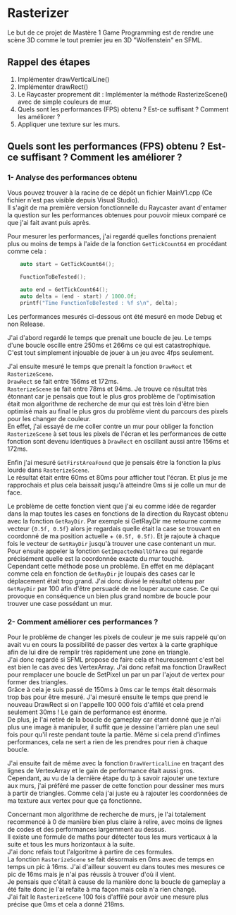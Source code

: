 # Rasterizer

Le but de ce projet de Mastère 1 Game Programming est de rendre une scène 3D comme le tout premier jeu en 3D "Wolfenstein" en SFML.

## Rappel des étapes
1. Implémenter drawVerticalLine()
2. Implémenter drawRect()
3. Le Raycaster proprement dit : Implémenter la méthode RasterizeScene() avec de simple couleurs de mur.
4. Quels sont les performances (FPS) obtenu ? Est-ce suffisant ? Comment les améliorer ?
5. Appliquer une texture sur les murs.
  
  
  
## Quels sont les performances (FPS) obtenu ? Est-ce suffisant ? Comment les améliorer ?  
  
### 1- Analyse des performances obtenu
  
Vous pouvez trouver à la racine de ce dépôt un fichier MainV1.cpp (Ce fichier n'est pas visible depuis Visual Studio).  
Il s'agit de ma première version fonctionnelle du Raycaster avant d'entamer la question sur les performances obtenues pour pouvoir mieux comparé ce que j'ai fait avant puis après.  
  
Pour mesurer les performances, j'ai regardé quelles fonctions prenaient plus ou moins de temps à l'aide de la fonction `GetTickCount64` en procédant comme cela :

```cpp
    auto start = GetTickCount64();

    FunctionToBeTested();

    auto end = GetTickCount64();
    auto delta = (end - start) / 1000.0f;
    printf("Time FunctionToBeTested : %f s\n", delta);
```
Les performances mesurés ci-dessous ont été mesuré en mode Debug et non Release.  
  
J'ai d'abord regardé le temps que prenait une boucle de jeu. Le temps d'une boucle oscille entre 250ms et 266ms ce qui est catastrophique.  
C'est tout simplement injouable de jouer à un jeu avec 4fps seulement.  

J'ai ensuite mesuré le temps que prenait la fonction `DrawRect` et `RasterizeScene`.  
`DrawRect` se fait entre 156ms et 172ms.  
`RasterizeScene` se fait entre 78ms et 94ms. 
Je trouve ce résultat très étonnant car je pensais que tout le plus gros problème de l'optimisation était mon algorithme de recherche de mur qui est très loin d'être bien optimisé mais au final le plus gros du problème vient du parcours des pixels pour les changer de couleur.  
En effet, j'ai essayé de me coller contre un mur pour obliger la fonction `RasterizeScene` à set tous les pixels de l'écran et les performances de cette fonction sont devenu identiques à `DrawRect` en oscillant aussi antre 156ms et 172ms.  
  
Enfin j'ai mesuré `GetFirstAreaFound` que je pensais être la fonction la plus lourde dans `RasterizeScene`.  
Le résultat était entre 60ms et 80ms pour afficher tout l'écran. Et plus je me rapprochais et plus cela baissait jusqu'à atteindre 0ms si je colle un mur de face.
 
Le problème de cette fonction vient que j'ai eu comme idée de regarder dans la map toutes les cases en fonctions de la direction du Raycast obtenu avec la fonction `GetRayDir`. Par exemple si GetRayDir me retourne comme vecteur `{0.5f, 0.5f}` alors je regardais quelle était la case se trouvant en  coordonné de ma position actuelle + `(0.5f, 0.5f)`. Et je rajoute à chaque fois le vecteur de `GetRayDir` jusqu'à trouver une case contenant un mur. Pour ensuite appeler la fonction `GetImpactedWallOfArea` qui regarde précisément quelle est la coordonnée exacte du mur touché.  
Cependant cette méthode pose un problème. En effet en me déplaçant comme cela en fonction de `GetRayDir` je loupais des cases car le déplacement était trop grand. 
J'ai donc divisé le résultat obtenu par `GetRayDir` par 100 afin d'être persuadé de ne louper aucune case. Ce qui provoque en conséquence un bien plus grand nombre de boucle pour trouver une case possédant un mur.  
  
### 2- Comment améliorer ces performances ?
  
Pour le problème de changer les pixels de couleur je me suis rappelé qu'on avait vu en cours la possibilité de passer des vertex à la carte graphique afin de lui dire de remplir très rapidement une zone en triangle.  
J'ai donc regardé si SFML propose de faire cela et heureusement c'est bel est bien le cas avec des VertexArray.
J'ai donc refait ma fonction DrawRect pour remplacer une boucle de SetPixel un par un par l'ajout de vertex pour former des triangles.   
Grâce à cela je suis passé de 150ms à 0ms car le temps était désormais trop bas pour être mesuré.
J'ai mesuré ensuite le temps que prend le nouveau DrawRect si on l'appelle 100 000 fois d'affilé et cela prend seulement 30ms ! Le gain de performance est énorme.  
De plus, je l'ai retiré de la boucle de gameplay car étant donné que je n'ai plus une image à manipuler, il suffit que je dessine l'arrière plan une seul fois pour qu'il reste pendant toute la partie. Même si cela prend d'infimes performances, cela ne sert a rien de les prendres pour rien à chaque boucle.   
   
J'ai ensuite fait de même avec la fonction `DrawVerticalLine` en traçant des lignes de VertexArray et le gain de performance était aussi gros. Cependant, au vu de la dernière étape du tp à savoir rajouter une texture aux murs, j'ai préféré me passer de cette fonction pour dessiner mes murs à partir de triangles. Comme cela j'ai juste eu à rajouter les coordonnées de ma texture aux vertex pour que ça fonctionne.  
    
    
Concernant mon algorithme de recherche de murs, je l'ai totalement recommencé à 0 de manière bien plus claire à relire, avec moins de lignes de codes et des performances largemment au dessus.  
Il existe une formule de maths pour détecter tous les murs verticaux à la suite et tous les murs horizontaux à la suite.  
J'ai donc refais tout l'algoritme à partire de ces formules.  
La fonction `RasterizeScene` se fait désormais en 0ms avec de temps en temps un pic à 16ms. J'ai d'ailleur souvent eu dans toutes mes mesures ce pic de 16ms mais je n'ai pas réussis à trouver d'où il vient.  
Je pensais que c'était à cause de la manière donc la boucle de gameplay a été faite donc je l'ai refaite à ma façon mais cela n'a rien changé.  
J'ai fait le `RasterizeScene` 100 fois d'affilé pour avoir une mesure plus précise que 0ms et cela a donné 218ms.
